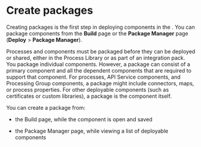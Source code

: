 # Create packages 

<head>
  <meta name="guidename" content="Integration"/>
  <meta name="context" content="GUID-8ff4a7c7-e59c-4d36-a99b-db32848b30cd"/>
</head>


Creating packages is the first step in deploying components in the . You can package components from the **Build** page or the **Package Manager** page \(**Deploy** \> **Package Manager**\).

Processes and components must be packaged before they can be deployed or shared, either in the Process Library or as part of an integration pack. You package individual components. However, a package can consist of a primary component and all the dependent components that are required to support that component. For processes, API Service components, and Processing Group components, a package might include connectors, maps, or process properties. For other deployable components (such as certificates or custom libraries), a package is the component itself.

You can create a package from:

- the Build page, while the component is open and saved

- the Package Manager page, while viewing a list of deployable components